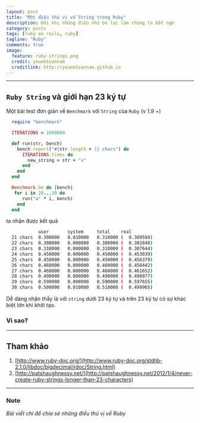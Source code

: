 ```yaml
---
layout: post
title: "Một điều thú vị về String trong Ruby"
description: Đôi khi những điều nhỏ bé lại làm chúng ta bất ngờ
category: posts
tags: [ruby on rails, ruby]
tagline: "Ruby"
comments: true
image:
  feature: ruby-strings.png
  credit: yeuem1vannam
  creditlink: http://yeuem1vannam.github.io
---
```


- - -

## `Ruby String` và giới hạn 23 ký tự
  Một bài test đơn giản về `Benchmark` với `String` của `Ruby` (v 1.9 +)

<!-- more -->

  ```ruby
    require "benchmark"

    ITERATIONS = 1000000

    def run(str, bench)
      bench.report("#{str.length + 1} chars") do
        ITERATIONS.times do
          new_string = str + "x"
        end
      end
    end

    Benchmark.bm do |bench|
     for i in 20...30 do
        run("a" * i, bench)
      end
    end
  ```
  ta nhận được kết quả

  ```bash
              user       system     total    real
    21 chars  0.300000   0.010000   0.310000 (  0.309594)
    22 chars  0.300000   0.000000   0.300000 (  0.302840)
    23 chars  0.310000   0.000000   0.310000 (  0.307644)
    24 chars  0.450000   0.000000   0.450000 (  0.453039)
    25 chars  0.450000   0.000000   0.450000 (  0.456379)
    26 chars  0.460000   0.000000   0.460000 (  0.458442)
    27 chars  0.460000   0.000000   0.460000 (  0.461652)
    28 chars  0.490000   0.000000   0.490000 (  0.490977)
    29 chars  0.590000   0.000000   0.590000 (  0.597655)
    30 chars  0.500000   0.010000   0.510000 (  0.499965)
  ```
  Dễ dàng nhận thấy là với `string` dưới 23 ký tự và trên 23 ký tự có sự khác biệt lớn khi khởi tạo.

### Vì sao?

- - -
## Tham khảo

  1.  [http://www.ruby-doc.org/](http://www.ruby-doc.org/stdlib-2.1.0/libdoc/bigdecimal/rdoc/String.html)
  2.  [http://patshaughnessy.net/](http://patshaughnessy.net/2012/1/4/never-create-ruby-strings-longer-than-23-characters)

- - -
### Note

  *Bài viết chỉ để chia sẻ những điều thú vị về Ruby*
